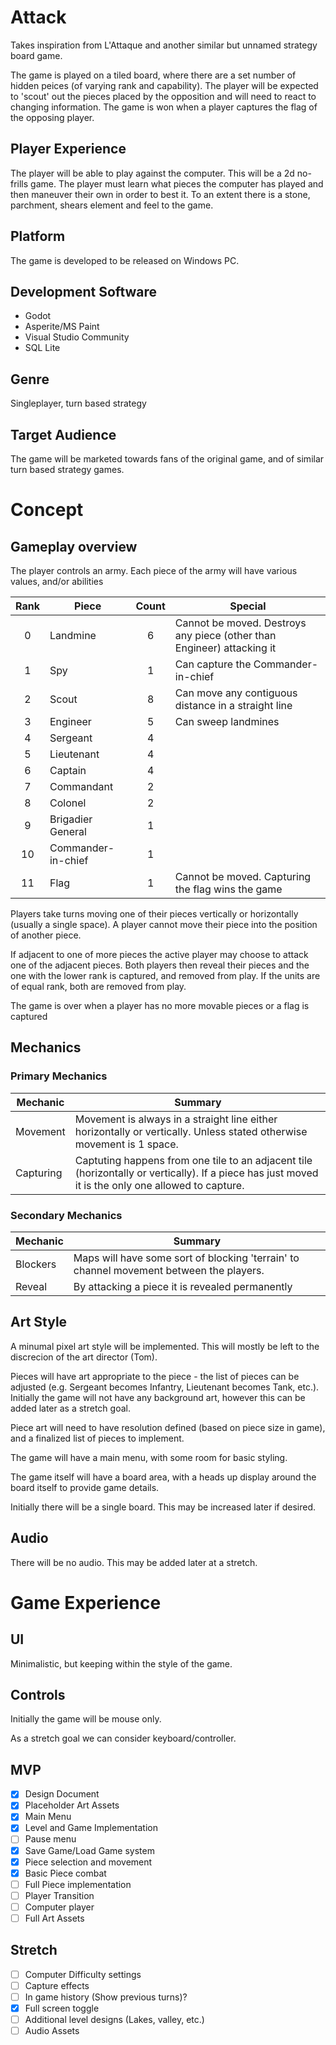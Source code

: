 # Attack

Takes inspiration from L'Attaque and another similar but unnamed strategy board game.

The game is played on a tiled board, where there are a set number of hidden peices (of varying rank and capability). The player will be expected to 'scout' out the pieces placed by the opposition and will need to react to changing information. The game is won when a player captures the flag of the opposing player.

## Player Experience

The player will be able to play against the computer. This will be a 2d no-frills game.
The player must learn what pieces the computer has played and then maneuver their own in order to best it.
To an extent there is a stone, parchment, shears element and feel to the game.

## Platform
The game is developed to be released on Windows PC.

## Development Software

- Godot
- Asperite/MS Paint
- Visual Studio Community
- SQL Lite

## Genre

Singleplayer, turn based strategy

## Target Audience

The game will be marketed towards fans of the original game, and of similar turn based strategy games.

# Concept

## Gameplay overview

The player controls an army. Each piece of the army will have various values, and/or abilities

| Rank | Piece | Count | Special |
| :---: | --- | :---: | --- |
| 0 | Landmine | 6 | Cannot be moved. Destroys any piece (other than Engineer) attacking it |
| 1 | Spy | 1 | Can capture the Commander-in-chief |
| 2 | Scout | 8 | Can move any contiguous distance in a straight line |
| 3 | Engineer | 5 | Can sweep landmines |
| 4 | Sergeant | 4 | |
| 5 | Lieutenant | 4 | |
| 6 | Captain | 4 | |
| 7 | Commandant | 2 | |
| 8 | Colonel | 2 | |
| 9 | Brigadier General | 1 | |
| 10 | Commander-in-chief | 1 | |
| 11 | Flag | 1 | Cannot be moved. Capturing the flag wins the game |

Players take turns moving one of their pieces vertically or horizontally (usually a single space). A player cannot move their piece into the position of another piece.

If adjacent to one of more pieces the active player may choose to attack one of the adjacent pieces. Both players then reveal their pieces and the one with the lower rank is captured, and removed from play. If the units are of equal rank, both are removed from play.

The game is over when a player has no more movable pieces or a flag is captured

## Mechanics

### Primary Mechanics

| Mechanic | Summary |
| --- | --- |
| Movement | Movement is always in a straight line either horizontally or vertically. Unless stated otherwise movement is 1 space. |
| Capturing | Captuting happens from one tile to an adjacent tile (horizontally or vertically). If a piece has just moved it is the only one allowed to capture. |

### Secondary Mechanics

| Mechanic | Summary |
| --- | --- |
| Blockers | Maps will have some sort of blocking 'terrain' to channel movement between the players.
| Reveal | By attacking a piece it is revealed permanently |

## Art Style

A minumal pixel art style will be implemented. This will mostly be left to the discrecion of the art director (Tom).

Pieces will have art appropriate to the piece - the list of pieces can be adjusted (e.g. Sergeant becomes Infantry, Lieutenant becomes Tank, etc.).
Initially the game will not have any background art, however this can be added later as a stretch goal.

Piece art will need to have resolution defined (based on piece size in game), and a finalized list of pieces to implement.

The game will have a main menu, with some room for basic styling.

The game itself will have a board area, with a heads up display around the board itself to provide game details.

Initially there will be a single board. This may be increased later if desired.

## Audio

There will be no audio. This may be added later at a stretch.

# Game Experience

## UI

Minimalistic, but keeping within the style of the game.

## Controls

Initially the game will be mouse only.

As a stretch goal we can consider keyboard/controller.

## MVP

- [X] Design Document
- [X] Placeholder Art Assets
- [X] Main Menu
- [X] Level and Game Implementation
- [ ] Pause menu
- [X] Save Game/Load Game system
- [X] Piece selection and movement
- [X] Basic Piece combat
- [ ] Full Piece implementation
- [ ] Player Transition
- [ ] Computer player
- [ ] Full Art Assets

## Stretch

- [ ] Computer Difficulty settings
- [ ] Capture effects
- [ ] In game history (Show previous turns)?
- [X] Full screen toggle
- [ ] Additional level designs (Lakes, valley, etc.)
- [ ] Audio Assets
